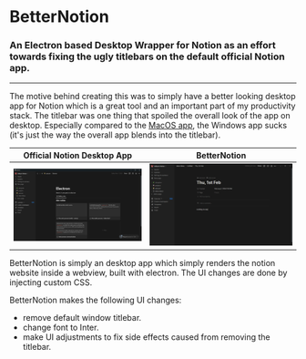 # BetterNotion

### An Electron based Desktop Wrapper for Notion as an effort towards fixing the ugly titlebars on the default official Notion app.

---

The motive behind creating this was to simply have a better looking desktop app for Notion which is a great tool and an important part of my productivity stack. The titlebar was one thing that spoiled the overall look of the app on desktop. Especially compared to the [MacOS app](https://www.notion.so/cdn-cgi/image/format=webp,width=3840/https://images.ctfassets.net/spoqsaf9291f/4mXsX9OTg76DoIVev9gyfp/66f4b19496ecd8625be9b10812ba3e21/downloads-hero-mac.png), the Windows app sucks (it's just the way the overall app blends into the titlebar).

| Official Notion Desktop App                                           | BetterNotion                                         |
| --------------------------------------------------------------------- | ---------------------------------------------------- |
| ![Official Notion Desktop App screenshot](assets/notion-official.png) | ![BetterNotion screenshot](assets/better-notion.png) |

BetterNotion is simply an desktop app which simply renders the notion website inside a webview, built with electron. The UI changes are done by injecting custom CSS.

BetterNotion makes the following UI changes:    
- remove default window titlebar.
- change font to Inter.
- make UI adjustments to fix side effects caused from removing the titlebar.